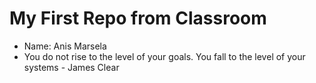 # My First Repo from Classroom

- Name: Anis Marsela
- You do not rise to the level of your goals. You fall to the level of your systems - James Clear